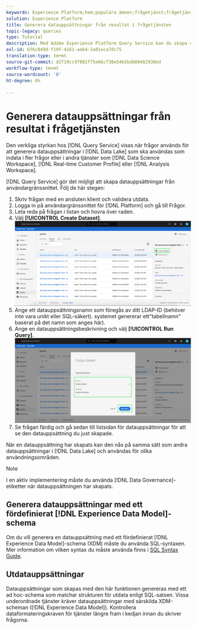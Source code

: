 ```yaml
---
keywords: Experience Platform;hem;populära ämnen;frågetjänst;frågetjänst;generera datauppsättningar;generera datauppsättning;skapa datauppsättning;
solution: Experience Platform
title: Generera datauppsättningar från resultat i frågetjänsten
topic-legacy: queries
type: Tutorial
description: Med Adobe Experience Platform Query Service kan du skapa datauppsättningar från användargränssnittet. När en datauppsättning har skapats kan den nås som vilken annan datauppsättning som helst i datasjön och användas för en mängd olika användningsfall.
exl-id: 6f6c049d-f19f-4161-aeb4-3a01eca7dc75
translation-type: tm+mt
source-git-commit: d2f19cc97082f75e66cf38e54b5bdb89482930ed
workflow-type: tm+mt
source-wordcount: '0'
ht-degree: 0%

---
```


# Generera datauppsättningar från resultat i frågetjänsten

Den verkliga styrkan hos [!DNL Query Service] visas när frågor används för att generera datauppsättningar i [!DNL Data Lake] som ska användas som indata i fler frågor eller i andra tjänster som [!DNL Data Science Workspace], [!DNL Real-time Customer Profile] eller [!DNL Analysis Workspace].

[!DNL Query Service] gör det möjligt att skapa datauppsättningar från användargränssnittet. Följ de här stegen:

1. Skriv frågan med en ansluten klient och validera utdata.
2. Logga in på användargränssnittet för [!DNL Platform] och gå till Frågor.
3. Leta reda på frågan i listan och hovra över raden.
4. Välj **[!UICONTROL Create Dataset]**. ![Bild](../images/ui/create-datasets/output-dataset.png)
5. Ange ett datauppsättningsnamn som föregås av ditt LDAP-ID (behöver inte vara unikt eller SQL-säkert). systemet genererar ett&quot;tabellnamn&quot; baserat på det namn som anges här).
6. Ange en datauppsättningsbeskrivning och välj **[!UICONTROL Run Query]**.![Bild](../images/ui/create-datasets/run-query.png)
7. Se frågan färdig och gå sedan till listsidan för datauppsättningar för att se den datauppsättning du just skapade.

När en datauppsättning har skapats kan den nås på samma sätt som andra datauppsättningar i [!DNL Data Lake] och användas för olika användningsområden.

>[!NOTE]
>
>I en aktiv implementering måste du använda [!DNL Data Governance]-etiketter när datauppsättningen har skapats.

## Generera datauppsättningar med ett fördefinierat [!DNL Experience Data Model]-schema

Om du vill generera en datauppsättning med ett fördefinierat [!DNL Experience Data Model]-schema (XDM) måste du använda SQL-syntaxen. Mer information om vilken syntax du måste använda finns i [SQL Syntax Guide](../sql/syntax.md#create-table-as-select).

## Utdatauppsättningar

Datauppsättningar som skapas med den här funktionen genereras med ett ad hoc-schema som matchar strukturen för utdata enligt SQL-satsen. Vissa underordnade tjänster kräver datauppsättningar med särskilda XDM-scheman ([!DNL Experience Data Model]). Kontrollera dataformateringskraven för tjänster längre fram i kedjan innan du skriver frågorna.
